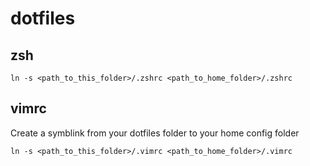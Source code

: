 # dotfiles

## zsh
```
ln -s <path_to_this_folder>/.zshrc <path_to_home_folder>/.zshrc
```

## vimrc
Create a symblink from your dotfiles folder to your home config folder
```
ln -s <path_to_this_folder>/.vimrc <path_to_home_folder>/.vimrc
```
